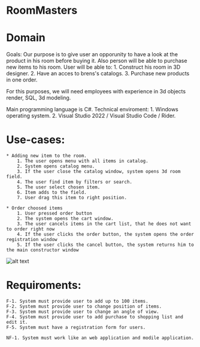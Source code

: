 # RoomMasters

# Domain
Goals:
    Our purpose is to give user an opporunity to have a look at the product in his room before buying it. Also person will be able to purchase new items to his room.
    User will be able to:
        1. Construct his room in 3D designer.
        2. Have an acces to brens's catalogs.
        3. Purchase new products in one order.

For this purposes, we will need employees with experience in 3d objects render, SQL, 3d modeling.

Main programming language is C#.
Technical enviroment:
    1. Windows operating system.
    2. Visual Studio 2022 / Visual Studio Code / Rider.

# Use-cases:
    * Adding new item to the room.
        1. The user opens menu with all items in catalog.
        2. System opens catalog menu.
        3. If the user close the catalog window, system opens 3d room field.
        4. The user find item by filters or search.
        5. The user select chosen item.
        6. Item adds to the field.
        7. User drag this item to right position.    

    * Order choosed items
        1. User pressed order button
        2. The system opens the cart window.
        3. The user cancels items in the cart list, that he does not want to order right now
        4. If the user clicks the order button, the system opens the order registration window
        5. If the user clicks the cancel button, the system returns him to the main constructor window

    

![alt text](C:\Users\drtta\Downloads\wIZI1KNl9Ic.jpg?raw=true "Title")

# Requiroments:
    F-1. System must provide user to add up to 100 items. 
    F-2. System must provide user to change position of items. 
    F-3. System must provide user to change an angle of view. 
    F-4. System must provide user to add purchase to shopping list and edit it. 
    F-5. System must have a registration form for users.

    NF-1. System must work like an web application and modile application. 